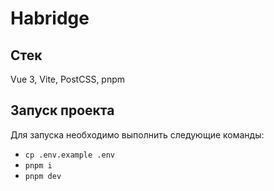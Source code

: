 # Habridge

## Стек

Vue 3, Vite, PostCSS, pnpm

## Запуск проекта

Для запуска необходимо выполнить следующие команды:

- `cp .env.example .env`
- `pnpm i`
- `pnpm dev`
